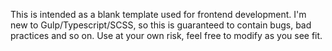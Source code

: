 This is intended as a blank template used for frontend development. I'm new to Gulp/Typescript/SCSS, so this is guaranteed to contain bugs, bad practices and so on. Use at your own risk, feel free to modify as you see fit. 

  